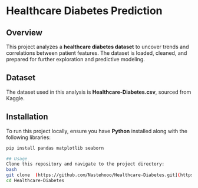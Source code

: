 # Healthcare Diabetes Prediction

## Overview
This project analyzes a **healthcare diabetes dataset** to uncover trends and correlations between patient features. The dataset is loaded, cleaned, and prepared for further exploration and predictive modeling.

## Dataset
The dataset used in this analysis is **Healthcare-Diabetes.csv**, sourced from Kaggle.


## Installation
To run this project locally, ensure you have **Python** installed along with the following libraries:
```bash
pip install pandas matplotlib seaborn

## Usage
Clone this repository and navigate to the project directory:
bash
git clone  (https://github.com/Nastehooo/Healthcare-Diabetes.git](https://github.com/Nastehooo/Healthcare-Diabetes.git)
cd Healthcare-Diabetes
